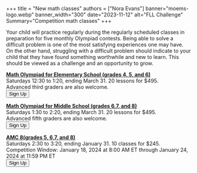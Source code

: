 +++
title = "New math classes"
authors = ["Nora Evans"]
banner="moems-logo.webp"
banner_width="300"
date="2023-11-12"
alt="FLL Challenge"
Summary="Competition math classes"
+++

<div class="container">
    <div class="row">
        <div class="col">
        Your child will practice regularly during the regularly scheduled classes in preparation for five monthly Olympiad contests. Being able to solve a difficult problem is one of the most satisfying experiences one may have. On the other hand, struggling with a difficult problem should indicate to your child that they have found something worthwhile and new to learn. This should be viewed as a challenge and an opportunity to grow.
        </div>
    </div>
    <div class="row"> 
        <div class="col">
            <div class="container text-center">
                <div class="row">
                    <div class="col-sm">
                        <p><a href="/class/math/math-olympiad/"><b>Math Olympiad for Elementary School (grades 4,  5, and 6)</b></a><br>
                        Saturdays 12:30 to 1:20, ending March 31.  20 lessons for $495. <br>
                        Advanced third graders are also welcome.<br>
                        <a href="https://competition-math-grades-4-to-6.cheddarup.com" class="btn-small">
                        <button class="button-8" role="button">Sign Up</button></a>
                        </p>
                    </div>
                    <div class="col-sm">
                        <p><a href="/class/math/math-olympiad/"><b>Math Olympiad for Middle School (grades 6,7, and 8)</b></a><br>
                        Saturdays 1:30 to 2:20, ending March 31. 20 lessons for $495.<br>
                        Advanced fifth graders are also welcome.<br>
                        <a href="https://competition-math-grades-6-to-8.cheddarup.com" class="btn-small">
                        <button class="button-8" role="button">Sign Up</button></a>
                        </p>
                    </div>
                </div>
                <div class="row">
                    <div class="col-sm">
                        <p><a href="/class/math/amc-coach/"><b>AMC 8(grades 5, 6,7, and 8)</b></a><br>
                        Saturdays 2:30 to 3:20, ending January 31. 10 classes for $245.<br>
                        Competition Window: January 18, 2024 at 8:00 AM ET through January 24, 2024 at 11:59 PM ET<br>
                        <a href="https://competition-math-amc8.cheddarup.com" class="btn-small">
                        <button class="button-8" role="button">Sign Up</button></a></p>
                    </div>
                </div>
            </div>
        </div>
    </div>
</div>


